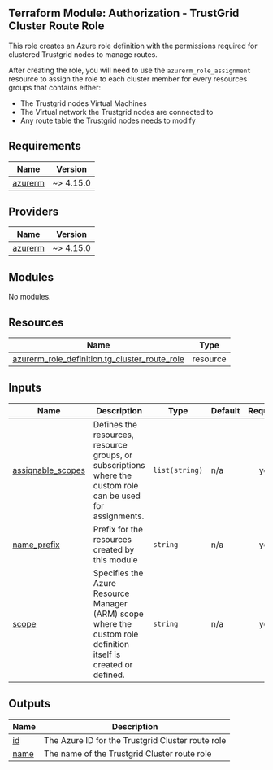 ## Terraform Module: Authorization - TrustGrid Cluster Route Role
This role creates an Azure role definition with the permissions required for clustered Trustgrid nodes to manage routes. 

After creating the role, you will need to use the `azurerm_role_assignment` resource to assign the role to each cluster member for every resources groups that contains either:
- The Trustgrid nodes Virtual Machines
- The Virtual network the Trustgrid nodes are connected to
- Any route table the Trustgrid nodes needs to modify
<!-- BEGIN_TF_DOCS -->
## Requirements

| Name | Version |
|------|---------|
| <a name="requirement_azurerm"></a> [azurerm](#requirement\_azurerm) | ~> 4.15.0 |

## Providers

| Name | Version |
|------|---------|
| <a name="provider_azurerm"></a> [azurerm](#provider\_azurerm) | ~> 4.15.0 |

## Modules

No modules.

## Resources

| Name | Type |
|------|------|
| [azurerm_role_definition.tg_cluster_route_role](https://registry.terraform.io/providers/hashicorp/azurerm/latest/docs/resources/role_definition) | resource |

## Inputs

| Name | Description | Type | Default | Required |
|------|-------------|------|---------|:--------:|
| <a name="input_assignable_scopes"></a> [assignable\_scopes](#input\_assignable\_scopes) | Defines the resources, resource groups, or subscriptions where the custom role can be used for assignments. | `list(string)` | n/a | yes |
| <a name="input_name_prefix"></a> [name\_prefix](#input\_name\_prefix) | Prefix for the resources created by this module | `string` | n/a | yes |
| <a name="input_scope"></a> [scope](#input\_scope) | Specifies the Azure Resource Manager (ARM) scope where the custom role definition itself is created or defined. | `string` | n/a | yes |

## Outputs

| Name | Description |
|------|-------------|
| <a name="output_id"></a> [id](#output\_id) | The Azure ID for the Trustgrid Cluster route role |
| <a name="output_name"></a> [name](#output\_name) | The name of the Trustgrid Cluster route role |
<!-- END_TF_DOCS -->